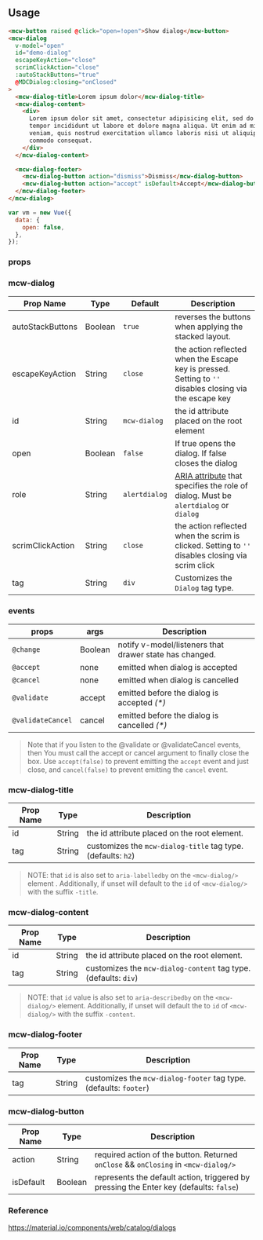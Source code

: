 ## Usage

```html
<mcw-button raised @click="open=!open">Show dialog</mcw-button>
<mcw-dialog
  v-model="open"
  id="demo-dialog"
  escapeKeyAction="close"
  scrimClickAction="close"
  :autoStackButtons="true"
  @MDCDialog:closing="onClosed"
>
  <mcw-dialog-title>Lorem ipsum dolor</mcw-dialog-title>
  <mcw-dialog-content>
    <div>
      Lorem ipsum dolor sit amet, consectetur adipisicing elit, sed do eiusmod
      tempor incididunt ut labore et dolore magna aliqua. Ut enim ad minim
      veniam, quis nostrud exercitation ullamco laboris nisi ut aliquip ex ea
      commodo consequat.
    </div>
  </mcw-dialog-content>

  <mcw-dialog-footer>
    <mcw-dialog-button action="dismiss">Dismiss</mcw-dialog-button>
    <mcw-dialog-button action="accept" isDefault>Accept</mcw-dialog-button>
  </mcw-dialog-footer>
</mcw-dialog>
```

```javascript
var vm = new Vue({
  data: {
    open: false,
  },
});
```

### props

### mcw-dialog

| Prop Name        | Type    | Default       | Description                                                                                                                                                              |
| ---------------- | ------- | ------------- | ------------------------------------------------------------------------------------------------------------------------------------------------------------------------ |
| autoStackButtons | Boolean | `true`        | reverses the buttons when applying the stacked layout.                                                                                                                   |
| escapeKeyAction  | String  | `close`       | the action reflected when the Escape key is pressed. Setting to `''` disables closing via the escape key                                                                 |
| id               | String  | `mcw-dialog`  | the id attribute placed on the root element                                                                                                                              |
| open             | Boolean | `false`       | If true opens the dialog. If false closes the dialog                                                                                                                     |
| role             | String  | `alertdialog` | [ARIA attribute](https://developer.mozilla.org/en-US/docs/Web/Accessibility/ARIA/Roles/dialog_role) that specifies the role of dialog. Must be `alertdialog` or `dialog` |
| scrimClickAction | String  | `close`       | the action reflected when the scrim is clicked. Setting to `''` disables closing via scrim click                                                                         |
| tag              | String  | `div`         | Customizes the `Dialog` tag type.                                                                                                                                        |

### events

| props             | args    | Description                                             |
| ----------------- | ------- | ------------------------------------------------------- |
| `@change`         | Boolean | notify v-model/listeners that drawer state has changed. |
| `@accept`         | none    | emitted when dialog is accepted                         |
| `@cancel`         | none    | emitted when dialog is cancelled                        |
| `@validate`       | accept  | emitted before the dialog is accepted _(\*)_            |
| `@validateCancel` | cancel  | emitted before the dialog is cancelled _(\*)_           |

> Note that if you listen to the @validate or @validateCancel events, then You must call
> the accept or cancel argument to finally close the box. Use `accept(false)` to
> prevent emitting the `accept` event and just close, and `cancel(false)` to prevent emitting
> the `cancel` event.

### mcw-dialog-title

| Prop Name | Type   | Description                                                  |
| --------- | ------ | ------------------------------------------------------------ |
| id        | String | the id attribute placed on the root element.                 |
| tag       | String | customizes the `mcw-dialog-title` tag type. (defaults: `h2`) |

> NOTE: that `id` is also set to `aria-labelledby` on the `<mcw-dialog/>` element .
> Additionally, if unset will default to the `id` of `<mcw-dialog/>` with the suffix
> `-title`.

### mcw-dialog-content

| Prop Name | Type   | Description                                                     |
| --------- | ------ | --------------------------------------------------------------- |
| id        | String | the id attribute placed on the root element.                    |
| tag       | String | customizes the `mcw-dialog-content` tag type. (defaults: `div`) |

> NOTE: that `id` value is also set to `aria-describedby` on the `<mcw-dialog/>`
> element. Additionally, if unset will default the to `id` of `<mcw-dialog/>` with the
> suffix `-content`.

### mcw-dialog-footer

| Prop Name | Type   | Description                                                       |
| --------- | ------ | ----------------------------------------------------------------- |
| tag       | String | customizes the `mcw-dialog-footer` tag type. (defaults: `footer`) |

### mcw-dialog-button

| Prop Name | Type    | Description                                                                            |
| --------- | ------- | -------------------------------------------------------------------------------------- |
| action    | String  | required action of the button. Returned `onClose` && `onClosing` in `<mcw-dialog/>`    |
| isDefault | Boolean | represents the default action, triggered by pressing the Enter key (defaults: `false`) |

### Reference

<https://material.io/components/web/catalog/dialogs>
